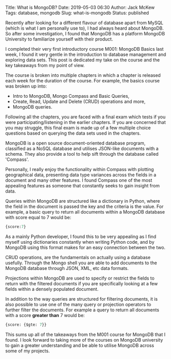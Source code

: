Title: What is MongoDB?
Date: 2019-05-03 06:30
Author: Jack McKew
Tags: database, mongodb
Slug: what-is-mongodb
Status: published

Recently after looking for a different flavour of database apart from MySQL (which is what I am personally use to), I had always heard about MongoDB. So after some investigation, I found that MongoDB has a platform MongoDB University to familiarize yourself with their product.

I completed their very first introductory course M001: MongoDB Basics last week, I found it very gentle in the introduction to database management and exploring data sets. This post is dedicated my take on the course and the key takeaways from my point of view.

The course is broken into multiple chapters in which a chapter is released each week for the duration of the course. For example, the basics course was broken up into:

-   Intro to MongoDB, Mongo Compass and Basic Queries,
-   Create, Read, Update and Delete (CRUD) operations and more,
-   MongoDB queries.

Following all the chapters, you are faced with a final exam which tests if you were participating/listening in the earlier chapters. If you are concerned that you may struggle, this final exam is made up of a few multiple choice questions based on querying the data sets used in the chapters.

MongoDB is a open source document-oriented database program, classified as a NoSQL database and utilises JSON-like documents with a schema. They also provide a tool to help sift through the database called 'Compass'.

Personally, I really enjoy the functionality within Compass with plotting geographical data, presenting data type variances across the fields in a document and many other features. I found Compass one of the most appealing features as someone that constantly seeks to gain insight from data.

Queries within MongoDB are structured like a dictionary in Python, where the field in the document is passed the key and the criteria is the value. For example, a basic query to return all documents within a MongoDB database with score equal to 7 would be:

``` python
{score:7}
```

As a mainly Python developer, I found this to be very appealing as I find myself using dictionaries constantly when writing Python code, and by MongoDB using this format makes for an easy connection between the two.

CRUD operations, are the fundamentals on actually using a database usefully. Through the Mongo shell you are able to add documents to the MongoDB database through JSON, XML, etc data formats.

Projections within MongoDB are used to specify or restrict the fields to return with the filtered documents if you are specifically looking at a few fields within a densely populated document.

In addition to the way queries are structured for filtering documents, it is also possible to use one of the many query or projection operators to further filter the documents. For example a query to return all documents with a score **greater than** 7 would be:

``` python
{score: {$gte: 7}}
```

This sums up all of the takeaways from the M001 course for MongoDB that I found. I look forward to taking more of the courses on MongoDB university to gain a greater understanding and be able to utilise MongoDB across some of my projects.
